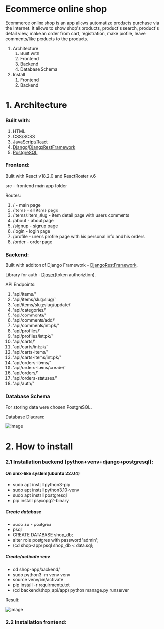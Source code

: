 <h1> Ecommerce online shop </h1>

Ecommerce online shop is an app allows automatize products purchase via the Internet. It allows to show shop's products, product's search, product's detail view, 
make an order from cart, registration, make profile, leave comments/like products to the products.

<div>
    <ol>
        <li>Architecture
            <ol type="1">
                <li>Built with</li>
                <li>Frontend</li>
                <li>Backend</li>
                <li>Database Schema</li>
            </ol>
        </li>
        <li>Install
                    <ol type="1">
                <li>Frontend</li>
                <li>Backend</li>
            </ol>
        </li>
    </ol>
</div>

<h1>1. Architecture</h1>
<h3>Built with:</h3>
<ol>
  <li>HTML</li>
  <li>CSS/SCSS</li>
  <li>JavaScript/<a href='https://reactjs.org/'>React</a></li>
  <li><a href='https://www.djangoproject.com/'>Django</a>/<a href='https://www.django-rest-framework.org/'>DjangoRestFramework</a></li>
  <li>
  <a href='https://www.postgresql.org/'>PostgreSQL</a>
  </li>
</ol>
<h3>Frontend:</h3>
Bulit with React v.18.2.0 and ReactRouter v.6

src - frontend main app folder

Routes: 
<ol>
  <li> / - main page </li>
  <li> /items - all items page </li>
  <li> /items/:item_slug - item detail page with users comments </li>
  <li> /about - about page </li>
  <li> /signup - signup page </li>
  <li> /login - login page </li>
  <li> /profile - urer's profile page with his personal info and his orders</li>
  <li> /order - order page</li>
</ol>

<h3>Backend:</h3>

Built with additon of Django Framework - <a href='https://www.django-rest-framework.org/'>DjangoRestFramework</a>. 

Library for auth - <a href="https://djoser.readthedocs.io/en/latest/getting_started.html">Djoser</a>(token authoriztion).

API Endpoints: 
<ol>
    <li>'api/items/'</li>
    <li>'api/items/slug:slug/'</li>
    <li>'api/items/slug:slug/update/'</li>
    <li>'api/categories/'</li>
    <li>'api/comments/'</li>
    <li>'api/comments/add/'</li>
    <li>'api/comments/int:pk/'</li>
    <li>'api/profiles/'</li>
    <li>'api/profiles/int:pk/'</li>
    <li>'api/carts/'</li>
    <li>'api/carts/int:pk/'</li>
    <li>'api/carts-items/'</li>
    <li>'api/carts-items/int:pk/'</li>
    <li>'api/orders-items/'</li>
    <li>'api/orders-items/create/'</li>
    <li>'api/orders/'</li>
    <li>'api/orders-statuses/'</li>
    <li>'api/auth/'</li>
</ol>
<h3>Database Schema </h3>
For storing data were chosen PostgreSQL.

Database Diagram: 

![image](https://user-images.githubusercontent.com/102662863/200765822-8c6ae9b1-cdc1-496c-b3b9-6d5a84bed7d4.png)

<h1>2. How to install</h1>

<h3>2.1 Installation backend (python+venv+django+postgresql):</h3>
<h4>On unix-like system(ubuntu 22.04)</h4>
<div>
   <ul>
       <li>sudo apt install python3-pip</li>
       <li>sudo apt install python3.10-venv</li>
       <li>sudo apt install postgresql</li>
       <li>pip install psycopg2-binary</li>
   </ul>
   
<h5>Create database</h5>
   <ul>
       <li>sudo su - postgres</li>
       <li>psql</li>
       <li>CREATE DATABASE shop_db;</li>
       <li>alter role postgres with password 'admin';</li>
       <li>(cd shop-app) psql shop_db < data.sql;</li>
    
   </ul>
</div>   

<h5>Create/activate venv</h5>
   <ul>
       <li>cd shop-app/backend/</li>
       <li>sudo python3 -m venv venv</li>
       <li>source venv/bin/activate</li>
       <li>pip install -r requirments.txt</li>
       <li>(cd backend/shop_api/app) python manage.py runserver</li>
   </ul>
Result: 


![image](https://user-images.githubusercontent.com/102662863/201504029-e8a538a9-20b6-44be-aa17-74f1c2ef8c09.png)


<h3>2.2 Installation frontend:</h3>



